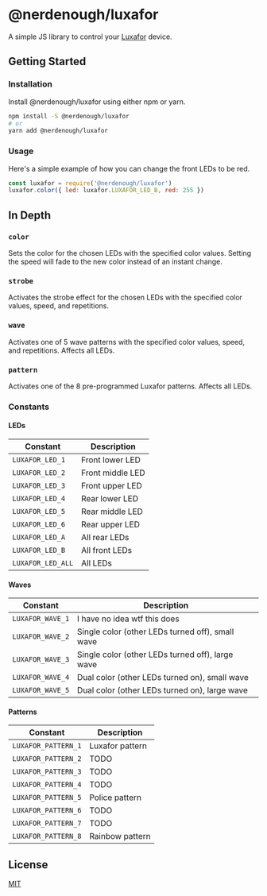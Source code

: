 # @nerdenough/luxafor

A simple JS library to control your [Luxafor](https://luxafor.com) device.

## Getting Started

### Installation

Install @nerdenough/luxafor using either npm or yarn.

```sh
npm install -S @nerdenough/luxafor
# or
yarn add @nerdenough/luxafor
```

### Usage

Here's a simple example of how you can change the front LEDs to be red.

```js
const luxafor = require('@nerdenough/luxafor')
luxafor.color({ led: luxafor.LUXAFOR_LED_B, red: 255 })
```

## In Depth

### `color`

Sets the color for the chosen LEDs with the specified color values. Setting the
speed will fade to the new color instead of an instant change.

### `strobe`

Activates the strobe effect for the chosen LEDs with the specified color values,
speed, and repetitions.

### `wave`

Activates one of 5 wave patterns with the specified color values, speed, and
repetitions. Affects all LEDs.

### `pattern`

Activates one of the 8 pre-programmed Luxafor patterns. Affects all LEDs.

### Constants

#### LEDs

| Constant          | Description      |
| ----------------- | ---------------- |
| `LUXAFOR_LED_1`   | Front lower LED  |
| `LUXAFOR_LED_2`   | Front middle LED |
| `LUXAFOR_LED_3`   | Front upper LED  |
| `LUXAFOR_LED_4`   | Rear lower LED   |
| `LUXAFOR_LED_5`   | Rear middle LED  |
| `LUXAFOR_LED_6`   | Rear upper LED   |
| `LUXAFOR_LED_A`   | All rear LEDs    |
| `LUXAFOR_LED_B`   | All front LEDs   |
| `LUXAFOR_LED_ALL` | All LEDs         |

#### Waves

| Constant         | Description                                      |
| ---------------- | ------------------------------------------------ |
| `LUXAFOR_WAVE_1` | I have no idea wtf this does                     |
| `LUXAFOR_WAVE_2` | Single color (other LEDs turned off), small wave |
| `LUXAFOR_WAVE_3` | Single color (other LEDs turned off), large wave |
| `LUXAFOR_WAVE_4` | Dual color (other LEDs turned on), small wave    |
| `LUXAFOR_WAVE_5` | Dual color (other LEDs turned on), large wave    |

#### Patterns

| Constant            | Description     |
| ------------------- | --------------- |
| `LUXAFOR_PATTERN_1` | Luxafor pattern |
| `LUXAFOR_PATTERN_2` | TODO            |
| `LUXAFOR_PATTERN_3` | TODO            |
| `LUXAFOR_PATTERN_4` | TODO            |
| `LUXAFOR_PATTERN_5` | Police pattern  |
| `LUXAFOR_PATTERN_6` | TODO            |
| `LUXAFOR_PATTERN_7` | TODO            |
| `LUXAFOR_PATTERN_8` | Rainbow pattern |

## License

[MIT](https://opensource.org/licenses/MIT)
